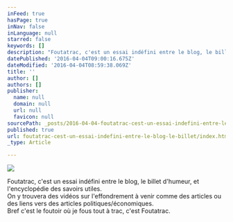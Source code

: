 ```yaml
---
inFeed: true
hasPage: true
inNav: false
inLanguage: null
starred: false
keywords: []
description: "Foutatrac, c'est un essai indéfini entre le blog, le billet d'humeur, et l'encyclopédie des savoirs utiles.On y trouvera des vidéos sur l'effondrement à venir comme des articles ou des liens vers des articles politiques/économiques.Bref c'est le foutoir où je fous tout à trac, c'est Foutatrac."
datePublished: '2016-04-04T09:00:16.675Z'
dateModified: '2016-04-04T08:59:38.069Z'
title: ''
author: []
authors: []
publisher:
  name: null
  domain: null
  url: null
  favicon: null
sourcePath: _posts/2016-04-04-foutatrac-cest-un-essai-indefini-entre-le-blog-le-billet.md
published: true
url: foutatrac-cest-un-essai-indefini-entre-le-blog-le-billet/index.html
_type: Article

---
```

![](https://the-grid-user-content.s3-us-west-2.amazonaws.com/4ae408dd-e64a-40fb-857a-253e01f3addf.png)

Foutatrac, c'est un essai indéfini entre le blog, le billet d'humeur, et l'encyclopédie des savoirs utiles.  
On y trouvera des vidéos sur l'effondrement à venir comme des articles ou des liens vers des articles politiques/économiques.  
Bref c'est le foutoir où je fous tout à trac, c'est Foutatrac.